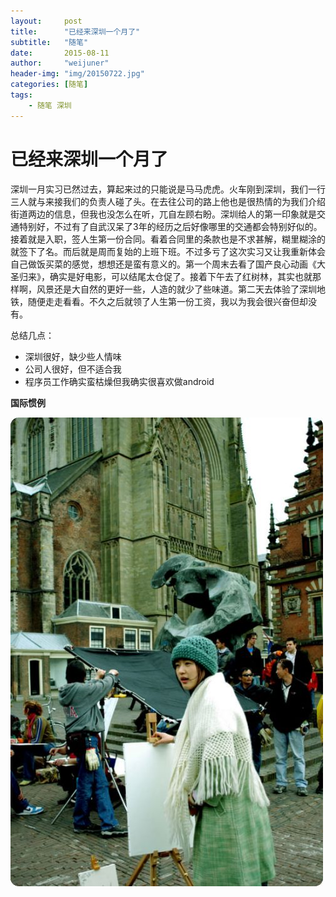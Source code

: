 ```yaml
---
layout:     post
title:      "已经来深圳一个月了"
subtitle:   "随笔"
date:       2015-08-11
author:     "weijuner"
header-img: "img/20150722.jpg"
categories: [随笔]
tags:
    - 随笔 深圳 
---
```

# 已经来深圳一个月了


深圳一月实习已然过去，算起来过的只能说是马马虎虎。火车刚到深圳，我们一行三人就与来接我们的负责人碰了头。在去往公司的路上他也是很热情的为我们介绍街道两边的信息，但我也没怎么在听，兀自左顾右盼。深圳给人的第一印象就是交通特别好，不过有了自武汉呆了3年的经历之后好像哪里的交通都会特别好似的。接着就是入职，签人生第一份合同。看着合同里的条款也是不求甚解，糊里糊涂的就签下了名。而后就是周而复始的上班下班。不过多亏了这次实习又让我重新体会自己做饭买菜的感觉，想想还是蛮有意义的。第一个周末去看了国产良心动画《大圣归来》，确实是好电影，可以结尾太仓促了。接着下午去了红树林，其实也就那样啊，风景还是大自然的更好一些，人造的就少了些味道。第二天去体验了深圳地铁，随便走走看看。不久之后就领了人生第一份工资，我以为我会很兴奋但却没有。

总结几点：

- 深圳很好，缺少些人情味
- 公司人很好，但不适合我
- 程序员工作确实蛮枯燥但我确实很喜欢做android



**国际惯例**


![img](/img/20150724.jpg)